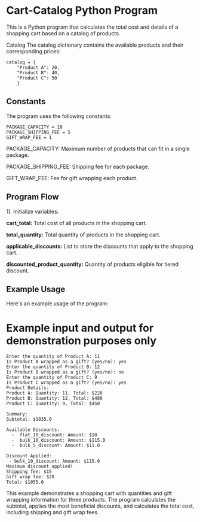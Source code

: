# Cart-Catalog Python Program


This is a Python program that calculates the total cost and details of a shopping cart based on a catalog of products.

Catalog
The catalog dictionary contains the available products and their corresponding prices:

```
catalog = {
    "Product A": 20,
    "Product B": 40,
    "Product C": 50
    }

```
## Constants
The program uses the following constants:
```
PACKAGE_CAPACITY = 10
PACKAGE_SHIPPING_FEE = 5
GIFT_WRAP_FEE = 1
```
PACKAGE_CAPACITY: Maximum number of products that can fit in a single package.

PACKAGE_SHIPPING_FEE: Shipping fee for each package.

GIFT_WRAP_FEE: Fee for gift wrapping each product.
## Program Flow
1). Initialize variables:

**cart_total:** Total cost of all products in the shopping cart.

**total_quantity:** Total quantity of products in the shopping cart.

**applicable_discounts:** List to store the discounts that apply to the shopping cart.

**discounted_product_quantity:** Quantity of products eligible for tiered discount.


## Example Usage
Here's an example usage of the program:


# Example input and output for demonstration purposes only

```
Enter the quantity of Product A: 11
Is Product A wrapped as a gift? (yes/no): yes
Enter the quantity of Product B: 12
Is Product B wrapped as a gift? (yes/no): no
Enter the quantity of Product C: 9
Is Product C wrapped as a gift? (yes/no): yes
Product Details:
Product A: Quantity: 11, Total: $220
Product B: Quantity: 12, Total: $480
Product C: Quantity: 9, Total: $450

Summary:
Subtotal: $1035.0

Available Discounts:
  -  flat_10_discount: Amount: $10
  -  bulk_10_discount: Amount: $115.0
  -  bulk_5_discount: Amount: $11.0

Discount Applied:
 - bulk_10_discount: Amount: $115.0
Maximum discount applied!
Shipping fee: $15
Gift wrap fee: $20
Total: $1055.0

```

This example demonstrates a shopping cart with quantities and gift wrapping information for three products. The program calculates the subtotal, applies the most beneficial discounts, and calculates the total cost, including shipping and gift wrap fees.

